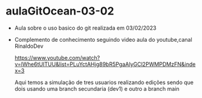 # aulaGitOcean-03-02
- Aula sobre o uso basico do git realizada em 03/02/2023 

- Complemento de conhecimento seguindo video aula do youtube,canal RinaldoDev 
  
  https://www.youtube.com/watch?v=lWhe6tUITUU&list=PLuYctAHjg89bR5PgaAlyGCl2PWMPDMzFN&index=3
  
  Aqui temos a simulação de tres usuarios realizando edições sendo que dois usando uma branch secundaria (dev1) e 
  outro a branch main
